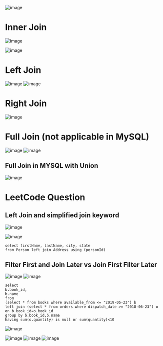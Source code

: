 ![image](https://user-images.githubusercontent.com/60442877/206078697-0a9ce00e-d215-49b5-abf1-c08dc23ad625.png)

# Inner Join

![image](https://user-images.githubusercontent.com/60442877/206081234-8b75df75-9df9-4568-a5d9-8171f4733e29.png)

![image](https://user-images.githubusercontent.com/60442877/206081390-77909326-ea00-4aba-aea0-a484b10dfcb0.png)

# Left Join

![image](https://user-images.githubusercontent.com/60442877/206081449-6505b1f2-873f-4e79-a02e-17ff25f46f01.png)
![image](https://user-images.githubusercontent.com/60442877/206081538-979aab8f-9aac-4f26-81f2-9894b1d26315.png)

# Right Join

![image](https://user-images.githubusercontent.com/60442877/206081613-f7532db5-34b9-40d4-ba74-df82a1b45aa4.png)

# Full Join (not applicable in MySQL)

![image](https://user-images.githubusercontent.com/60442877/206081727-c868797b-3f9a-44a7-9d6f-9b88c65fa24a.png)
![image](https://user-images.githubusercontent.com/60442877/206081883-c1025445-4882-40ff-b771-7a0cad5ff244.png)

## Full Join in MYSQL with Union

![image](https://user-images.githubusercontent.com/60442877/221287596-22cdaae2-1e6d-4429-b4b4-9f3002d98377.png)

# LeetCode Question

## Left Join and simplified join keyword

![image](https://user-images.githubusercontent.com/60442877/205422907-9fe5bde5-a90c-496a-9a7e-aaf7faca4264.png)

![image](https://user-images.githubusercontent.com/60442877/205422912-4726f3fb-06fe-40bf-8856-be922b401e03.png)

    select firstName, lastName, city, state
    from Person left join Address using (personId)

## Filter First and Join Later vs Join First Filter Later

![image](https://user-images.githubusercontent.com/60442877/220133724-79242e4a-dab7-45d7-9678-62c0f50d3c87.png)
![image](https://user-images.githubusercontent.com/60442877/220133746-5e99e520-7126-473f-8ac7-b2e37ce22a17.png)

    select 
    b.book_id,
    b.name
    from 
    (select * from books where available_from <= "2019-05-23") b 
    left join (select * from orders where dispatch_date >= "2018-06-23") o
    on b.book_id=o.book_id 
    group by b.book_id,b.name
    having sum(o.quantity) is null or sum(quantity)<10
![image](https://user-images.githubusercontent.com/60442877/220134626-47bbbd29-70d3-4abc-b773-77dde34434d0.png)

![image](https://user-images.githubusercontent.com/60442877/220811771-fbcad1e1-2c9f-47c5-89e6-6b8460e3e4c4.png)
![image](https://user-images.githubusercontent.com/60442877/220811791-54b9a61d-ee14-47a5-8f93-431ff656d61c.png)
![image](https://user-images.githubusercontent.com/60442877/220811815-f6ffaa34-6238-4a24-9712-ddc276ee7403.png)
